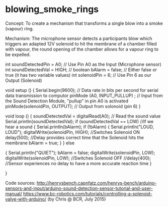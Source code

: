# blowing_smoke_rings
Concept: 
To create a mechanism that transforms a single blow into a smoke (vapour) ring. 

Mechanism: 
The microphone sensor detects a participants blow which triggers an adapted 12V solenoid to hit the membrane of a chamber filled with vapour, the round opening of the chamber allows for a vapour ring to be expelled.



int soundDetectedPin = A0; // Use Pin A0 as the Input (Microphone sensor)
int soundDetectedVal = HIGH; //
boolean bAlarm = false; // Either false or true (it has two variable values)
int solenoidPin = 6; // Use Pin 6 as our Output (Solenoid)

void setup ()
{
  Serial.begin(9600); // Data rate in bits per second for serial data transmission to computor
  pinMode (A0, INPUT_PULLUP) ; // Input from the Sound Detection Module, "pullup" in pin A0 is activated
  pinMode(solenoidPin, OUTPUT); // Output from solonoid (pin 6)
}

void loop ()
{
  soundDetectedVal = digitalRead(A0); // Read the sound value
  Serial.println(soundDetectedVal);
  if (soundDetectedVal == LOW) //If we hear a sound
  {
    Serial.println(bAlarm);
    if (!bAlarm) {
      Serial.println("LOUD, LOUD");
      digitalWrite(solenoidPin, HIGH); //Switches Solenoid ON
      delay(500); //Delay provides correct time that the Solenoid hits the membrane
      bAlarm = true;
    }
 }
  else
  
  {
    Serial.println("QUIET");
    bAlarm = false;
    digitalWrite(solenoidPin, LOW);
    digitalWrite(solenoidPin, LOW); //Switches Solenoid OFF
    //delay(400); //Sensor experiences no delay to have a more accurate reaction time
  }

}

Code sources: 
http://henrysbench.capnfatz.com/henrys-bench/arduino-sensors-and-input/arduino-sound-detection-sensor-tutorial-and-user-manual/
https://www.bc-robotics.com/tutorials/controlling-a-solenoid-valve-with-arduino/ (by Chris @ BCR, July 2015)


